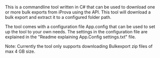 This is a commandline tool written in C# that can be used to download one or more bulk exports from iProva using the API.
This tool will download a bulk export and extract it to a configured folder path. 

The tool comes with a configuration file App.config that can be used to set up the tool to your own needs. 
The settings in the configuration file are explained in the "Readme explaining App.Config settings.txt" file. 

Note: Currently the tool only supports downloading Bulkexport zip files of max 4 GB size.
